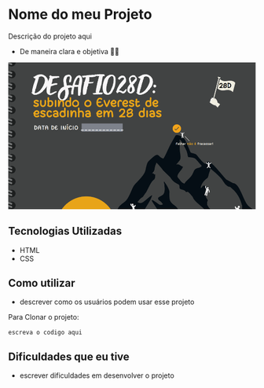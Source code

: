 # Nome do meu Projeto 
Descrição do projeto aqui
- De maneira clara e objetiva 🧚🏾

[<img src="./D28.gif" alt="imagem do desafio 28 D">](https://google.com)

## Tecnologias Utilizadas
- HTML
- CSS
## Como utilizar
- descrever como os usuários podem usar esse projeto

Para Clonar o projeto:
```
escreva o codigo aqui 
```
## Dificuldades que eu tive 
- escrever dificuldades em desenvolver o projeto
